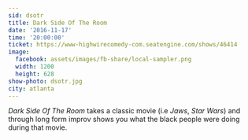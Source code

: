 ```yaml
---
sid: dsotr
title: Dark Side Of The Room
date: '2016-11-17'
time: '20:00:00'
ticket: https://www-highwirecomedy-com.seatengine.com/shows/46414
image:
  facebook: assets/images/fb-share/local-sampler.png
  width: 1200
  height: 628
show-photo: dsotr.jpg
city: atlanta
---
```

*Dark Side Of The Room* takes a classic movie (i.e *Jaws*, *Star Wars*) and through long form improv shows you what the black people were doing during that movie.
